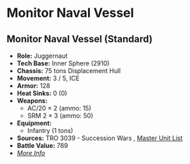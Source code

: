 # Monitor Naval Vessel 

## Monitor Naval Vessel (Standard) 

- **Role:** Juggernaut 
- **Tech Base:** Inner Sphere (2910) 
- **Chassis:** 75 tons Displacement Hull 
- **Movement:** 3 / 5, ICE 
- **Armor:** 128 
- **Heat Sinks:** 0 (0) 
- **Weapons:** 
  - AC/20 × 2 (ammo: 15) 
  - SRM 2 × 3 (ammo: 50) 
- **Equipment:** 
  - Infantry (1 tons) 
- **Sources:** TRO 3039 - Succession Wars , [Master Unit List](http://masterunitlist.info/Unit/Details/2219/monitor-naval-vessel-standard) 
- **Battle Value:** 789 
- [*More Info*](monitor_naval_vessel/monitor_naval_vessel_standard.md) 

